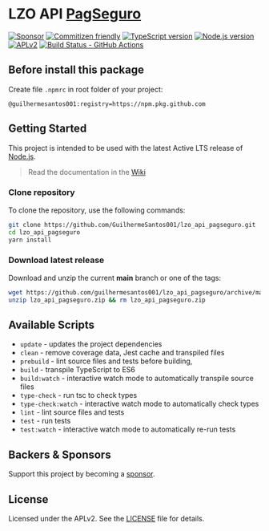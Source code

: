# LZO API [PagSeguro](https://dev.pagseguro.uol.com.br/)

[![Sponsor][sponsor-badge]][sponsor]
[![Commitizen friendly][commitizen-badge]][commitizen]
[![TypeScript version][ts-badge]][typescript-4-6]
[![Node.js version][nodejs-badge]][nodejs]
[![APLv2][license-badge]][license]
[![Build Status - GitHub Actions][gha-badge]][gha-ci]

## Before install this package

Create file `.npmrc` in root folder of your  project:

```.npmrc
@guilhermesantos001:registry=https://npm.pkg.github.com
```

## Getting Started

This project is intended to be used with the latest Active LTS release of [Node.js][nodejs].

> Read the documentation in the [Wiki][wiki]

### Clone repository

To clone the repository, use the following commands:

```sh
git clone https://github.com/GuilhermeSantos001/lzo_api_pagseguro.git
cd lzo_api_pagseguro
yarn install
```

### Download latest release

Download and unzip the current **main** branch or one of the tags:

```sh
wget https://github.com/guilhermesantos001/lzo_api_pagseguro/archive/main.zip -O lzo_api_pagseguro.zip
unzip lzo_api_pagseguro.zip && rm lzo_api_pagseguro.zip
```

## Available Scripts

- `update` - updates the project dependencies
- `clean` - remove coverage data, Jest cache and transpiled files
- `prebuild` - lint source files and tests before building,
- `build` - transpile TypeScript to ES6
- `build:watch` - interactive watch mode to automatically transpile source files
- `type-check` - run tsc to check types
- `type-check:watch` - interactive watch mode to automatically check types
- `lint` - lint source files and tests
- `test` - run tests
- `test:watch` - interactive watch mode to automatically re-run tests

## Backers & Sponsors

Support this project by becoming a [sponsor][sponsor].

## License

Licensed under the APLv2. See the [LICENSE](https://github.com/guilhermesantos001/lzo_api_pagseguro/blob/main/LICENSE) file for details.

[commitizen-badge]: https://img.shields.io/badge/commitizen-friendly-brightgreen.svg
[commitizen]: http://commitizen.github.io/cz-cli/
[ts-badge]: https://img.shields.io/badge/TypeScript-4.6-blue.svg
[nodejs-badge]: https://img.shields.io/badge/Node.js->=%2016.15-blue.svg
[nodejs]: https://nodejs.org/dist/latest-v16.x/docs/api/
[gha-badge]: https://github.com/guilhermesantos001/lzo_api_pagseguro/actions/workflows/nodejs.yml/badge.svg
[gha-ci]: https://github.com/guilhermesantos001/lzo_api_pagseguro/actions/workflows/nodejs.yml
[typescript-4-6]: https://devblogs.microsoft.com/typescript/announcing-typescript-4-6/
[license-badge]: https://img.shields.io/badge/license-APLv2-blue.svg
[license]: https://github.com/guilhermesantos001/lzo_api_pagseguro/blob/main/LICENSE
[sponsor-badge]: https://img.shields.io/badge/♥-Sponsor-fc0fb5.svg
[sponsor]: https://github.com/sponsors/guilhermesantos001
[wiki]: https://github.com/guilhermesantos001/lzo_api_pagseguro/wiki
